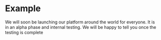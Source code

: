 # Example 

We will soon be launching our platform around the world for everyone. It is in an alpha phase and internal testing. We will be happy to tell you once the testing is complete

